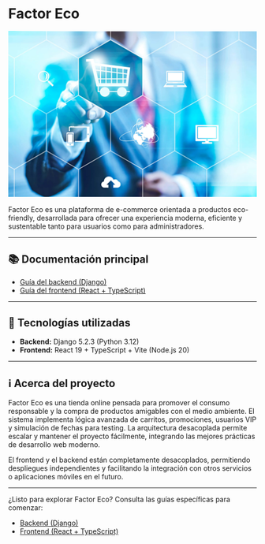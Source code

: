 # Factor Eco

![Factor Eco](./wallpaper.jpg)

Factor Eco es una plataforma de e-commerce orientada a productos eco-friendly, desarrollada para ofrecer una experiencia moderna, eficiente y sustentable tanto para usuarios como para administradores.

---

## 📚 Documentación principal

- [Guía del backend (Django)](app/README.md)
- [Guía del frontend (React + TypeScript)](web/README.md)

---

## 🚀 Tecnologías utilizadas

- **Backend:** Django 5.2.3 (Python 3.12)
- **Frontend:** React 19 + TypeScript + Vite (Node.js 20)

---

## ℹ️ Acerca del proyecto

Factor Eco es una tienda online pensada para promover el consumo responsable y la compra de productos amigables con el medio ambiente. El sistema implementa lógica avanzada de carritos, promociones, usuarios VIP y simulación de fechas para testing. La arquitectura desacoplada permite escalar y mantener el proyecto fácilmente, integrando las mejores prácticas de desarrollo web moderno.

El frontend y el backend están completamente desacoplados, permitiendo despliegues independientes y facilitando la integración con otros servicios o aplicaciones móviles en el futuro.

---

¿Listo para explorar Factor Eco? Consulta las guías específicas para comenzar:
- [Backend (Django)](app/README.md)
- [Frontend (React + TypeScript)](web/README.md)
